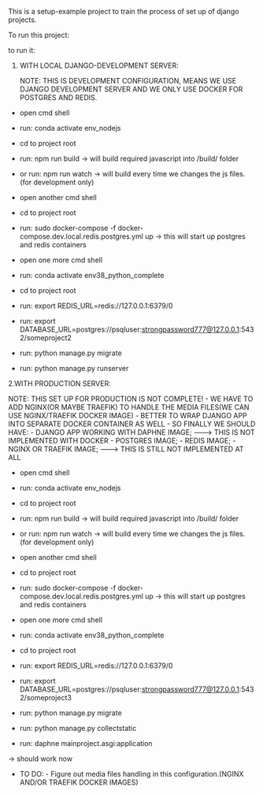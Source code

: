 This is a setup-example project to train the process of set up of django projects.






To run this project:



to run it:

1. WITH LOCAL DJANGO-DEVELOPMENT SERVER:

   NOTE: THIS IS DEVELOPMENT CONFIGURATION, MEANS WE USE DJANGO DEVELOPMENT SERVER AND
         WE ONLY USE DOCKER FOR POSTGRES AND REDIS.

 - open cmd shell
 - run: conda activate env_nodejs
 - cd to project root
 - run: npm run build -> will build required javascript into /build/ folder
 - or run: npm run watch -> will build every time we changes the js files.(for development only)

 - open another cmd shell
 - cd to project root
 - run: sudo docker-compose -f docker-compose.dev.local.redis.postgres.yml up
   -> this will start up postgres and redis containers

 - open one more cmd shell
 - run: conda activate env38_python_complete
 - cd to project root
 - run: export REDIS_URL=redis://127.0.0.1:6379/0
 - run: export DATABASE_URL=postgres://psqluser:strongpassword777@127.0.0.1:5432/someproject2
 - run: python manage.py migrate
 - run: python manage.py runserver








2.WITH PRODUCTION SERVER:

NOTE: THIS SET UP FOR PRODUCTION IS NOT COMPLETE!
      - WE HAVE TO ADD NGINX(OR MAYBE TRAEFIK) TO HANDLE THE MEDIA FILES(WE CAN USE NGINX/TRAEFIK DOCKER IMAGE)
      - BETTER TO WRAP DJANGO APP INTO SEPARATE DOCKER CONTAINER AS WELL
      - SO FINALLY WE SHOULD HAVE:
               - DJANGO APP WORKING WITH DAPHNE IMAGE; ---> THIS IS NOT IMPLEMENTED WITH DOCKER
               - POSTGRES IMAGE;
               - REDIS IMAGE;
               - NGINX OR TRAEFIK IMAGE;  ---> THIS IS STILL NOT IMPLEMENTED AT ALL


 - open cmd shell
 - run: conda activate env_nodejs
 - cd to project root
 - run: npm run build -> will build required javascript into /build/ folder
 - or run: npm run watch -> will build every time we changes the js files.(for development only)

 - open another cmd shell
 - cd to project root
 - run: sudo docker-compose -f docker-compose.dev.local.redis.postgres.yml up
   -> this will start up postgres and redis containers

 - open one more cmd shell
 - run: conda activate env38_python_complete
 - cd to project root
 - run: export REDIS_URL=redis://127.0.0.1:6379/0
 - run: export DATABASE_URL=postgres://psqluser:strongpassword777@127.0.0.1:5432/someproject3
 - run: python manage.py migrate
 - run: python manage.py collectstatic
 - run: daphne mainproject.asgi:application

 -> should work now
 - TO DO: - Figure out media files handling in this configuration.(NGINX AND/OR TRAEFIK DOCKER IMAGES)
